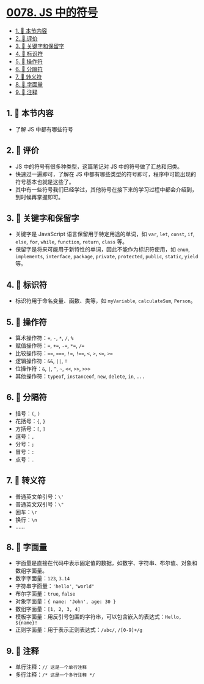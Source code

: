 # [0078. JS 中的符号](https://github.com/Tdahuyou/TNotes.javascript/tree/main/notes/0078.%20JS%20%E4%B8%AD%E7%9A%84%E7%AC%A6%E5%8F%B7)

<!-- region:toc -->

- [1. 🎯 本节内容](#1--本节内容)
- [2. 🫧 评价](#2--评价)
- [3. 📒 关键字和保留字](#3--关键字和保留字)
- [4. 📒 标识符](#4--标识符)
- [5. 📒 操作符](#5--操作符)
- [6. 📒 分隔符](#6--分隔符)
- [7. 📒 转义符](#7--转义符)
- [8. 📒 字面量](#8--字面量)
- [9. 📒 注释](#9--注释)

<!-- endregion:toc -->

## 1. 🎯 本节内容

- 了解 JS 中都有哪些符号

## 2. 🫧 评价

- JS 中的符号有很多种类型，这篇笔记对 JS 中的符号做了汇总和归类。
- 快速过一遍即可，了解在 JS 中都有哪些类型的符号即可，程序中可能出现的符号基本也就是这些了。
- 其中有一些符号我们已经学过，其他符号在接下来的学习过程中都会介绍到，到时候再掌握即可。

## 3. 📒 关键字和保留字

- 关键字是 JavaScript 语言保留用于特定用途的单词，如 `var`, `let`, `const`, `if`, `else`, `for`, `while`, `function`, `return`, `class` 等。
- 保留字是将来可能用于新特性的单词，因此不能作为标识符使用，如 `enum`, `implements`, `interface`, `package`, `private`, `protected`, `public`, `static`, `yield` 等。

## 4. 📒 标识符

- 标识符用于命名变量、函数、类等，如 `myVariable`, `calculateSum`, `Person`。

## 5. 📒 操作符

- 算术操作符：`+`, `-`, `*`, `/`, `%`
- 赋值操作符：`=`, `+=`, `-=`, `*=`, `/=`
- 比较操作符：`==`, `===`, `!=`, `!==`, `<`, `>`, `<=`, `>=`
- 逻辑操作符：`&&`, `||`, `!`
- 位操作符：`&`, `|`, `^`, `~`, `<<`, `>>`, `>>>`
- 其他操作符：`typeof`, `instanceof`, `new`, `delete`, `in`, `...`

## 6. 📒 分隔符

- 括号：`(`, `)`
- 花括号：`{`, `}`
- 方括号：`[`, `]`
- 逗号：`,`
- 分号：`;`
- 冒号：`:`
- 点号：`.`

## 7. 📒 转义符

- 普通英文单引号：`\'`
- 普通英文双引号：`\"`
- 回车：`\r`
- 换行：`\n`
- ……

## 8. 📒 字面量

- 字面量是直接在代码中表示固定值的数据，如数字、字符串、布尔值、对象和数组字面量。
- 数字字面量：`123`, `3.14`
- 字符串字面量：`'hello'`, `"world"`
- 布尔字面量：`true`, `false`
- 对象字面量：`{ name: 'John', age: 30 }`
- 数组字面量：`[1, 2, 3, 4]`
- 模板字面量：用反引号包围的字符串，可以包含嵌入的表达式：`Hello, ${name}!`
- 正则字面量：用于表示正则表达式：`/abc/`, `/[0-9]+/g`

## 9. 📒 注释

- 单行注释：`// 这是一个单行注释`
- 多行注释：`/* 这是一个多行注释 */`

